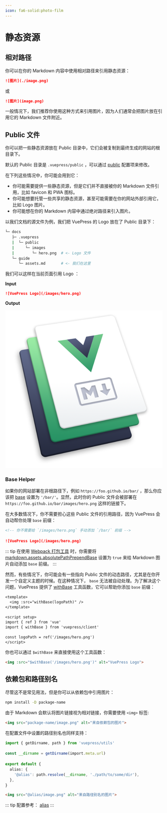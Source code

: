 ```yaml
---
icon: fa6-solid:photo-film
---
```


# 静态资源

## 相对路径

你可以在你的 Markdown 内容中使用相对路径来引用静态资源：

```md
![图片](./image.png)
```

或

```md
![图片](image.png)
```

一般情况下，我们推荐你使用这种方式来引用图片，因为人们通常会把图片放在引用它的 Markdown 文件附近。

## Public 文件

你可以把一些静态资源放在 Public 目录中，它们会被复制到最终生成的网站的根目录下。

默认的 Public 目录是 `.vuepress/public` ，可以通过 [public](../reference/config.md#public) 配置项来修改。

在下列这些情况中，你可能会用到它：

- 你可能需要提供一些静态资源，但是它们并不直接被你的 Markdown 文件引用，比如 favicon 和 PWA 图标。
- 你可能想要托管一些共享的静态资源，甚至可能需要在你的网站外部引用它，比如 Logo 图片。
- 你可能想在你的 Markdown 内容中通过绝对路径来引入图片。

以我们文档的源文件为例，我们把 VuePress 的 Logo 放在了 Public 目录下：

```bash
└─ docs
   ├─ .vuepress
   |  └─ public
   |     └─ images
   |        └─ hero.png  # <- Logo 文件
   └─ guide
      └─ assets.md       # <- 我们在这里
```

我们可以这样在当前页面引用 Logo ：

**Input**

```md
![VuePress Logo](/images/hero.png)
```

**Output**

![VuePress Logo](/images/hero.png)

### Base Helper

如果你的网站部署在非根路径下，例如 `https://foo.github.io/bar/` ，那么你应该把 [base](../reference/config.md#base) 设置为 `'/bar/'`。显然，此时你的 Public 文件会被部署在 `https://foo.github.io/bar/images/hero.png` 这样的链接下。

在大多数情况下，你不需要担心这些 Public 文件的引用路径，因为 VuePress 会自动帮你处理 `base` 前缀：

```md
<!-- 你不需要给 `/images/hero.png` 手动添加 `/bar/` 前缀 -->

![VuePress Logo](/images/hero.png)
```

::: tip
在使用 [Webpack 打包工具](../reference/bundler/webpack.md) 时，你需要将 [markdown.assets.absolutePathPrependBase](../reference/config.md#markdown-assets) 设置为 `true` 来给 Markdown 图片自动添加 `base` 前缀。
:::

然而，有些情况下，你可能会有一些指向 Public 文件的动态路径，尤其是在你开发一个自定义主题的时候。在这种情况下， `base` 无法被自动处理。为了解决这个问题，VuePress 提供了 [withBase](../reference/client-api.md#withbase) 工具函数，它可以帮助你添加 `base` 前缀：

```vue
<template>
  <img :src="withBase(logoPath)" />
</template>

<script setup>
import { ref } from 'vue'
import { withBase } from 'vuepress/client'

const logoPath = ref('/images/hero.png')
</script>
```

你也可以通过 `$withBase` 来直接使用这个工具函数：

```md
<img :src="$withBase('/images/hero.png')" alt="VuePress Logo">
```

## 依赖包和路径别名

尽管这不是常见用法，但是你可以从依赖包中引用图片：

```bash
npm install -D package-name
```

由于 Markdown 会默认将图片链接视为相对链接，你需要使用 `<img>` 标签:

```md
<img src="package-name/image.png" alt="来自依赖包的图片">
```

在配置文件中设置的路径别名也同样支持：

```ts
import { getDirname, path } from 'vuepress/utils'

const __dirname = getDirname(import.meta.url)

export default {
  alias: {
    '@alias': path.resolve(__dirname, './path/to/some/dir'),
  },
}
```

```md
<img src="@alias/image.png" alt="来自路径别名的图片">
```

::: tip
配置参考： [alias](../reference/plugin-api.md#alias)
:::
